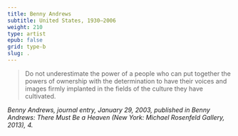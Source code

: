```yaml
---
title: Benny Andrews
subtitle: United States, 1930–2006
weight: 210
type: artist
epub: false
grid: type-b
slug: .
---
```

>Do not underestimate the power of a people who can put together the powers of ownership with the determination to have their voices and images firmly implanted in the fields of the culture they have cultivated.

<cite>Benny Andrews, journal entry, January 29, 2003, published in *Benny Andrews: There Must Be a Heaven* (New York: Michael Rosenfeld Gallery, 2013),&nbsp;4.</cite>
